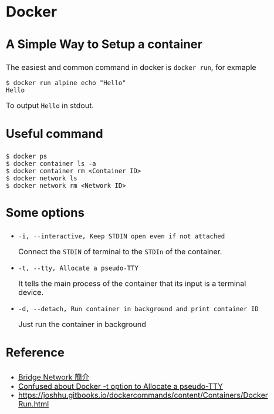 <style>
    body{
    	font-size: 15pt;
    }
    h2{
        font-size: 28pt;
        font-weight: bold;
    }
    h3{
        font-size: 24pt;
        font-weight: bold;
    }
</style>

# Docker

### A Simple Way to Setup a container

The easiest and common command in docker is `docker run`, for exmaple

```shell
$ docker run alpine echo "Hello"
Hello
```

 To output `Hello` in stdout.



### Useful command

```
$ docker ps
$ docker container ls -a
$ docker container rm <Container ID>
$ docker network ls
$ docker network rm <Network ID>
```





### Some options

- `-i, --interactive, Keep STDIN open even if not attached`

    Connect the `STDIN` of terminal to the `STDIn` of the container.

- `-t, --tty, Allocate a pseudo-TTY`

    It tells the main process of the container that its input is a terminal device.

- `-d, --detach, Run container in background and print container ID`

    Just run the container in background

	





### Reference

- [Bridge Network 簡介](https://godleon.github.io/blog/Docker/docker-network-bridge/)
- [Confused about Docker -t option to Allocate a pseudo-TTY](https://stackoverflow.com/questions/30137135/confused-about-docker-t-option-to-allocate-a-pseudo-tty)
- https://joshhu.gitbooks.io/dockercommands/content/Containers/DockerRun.html

